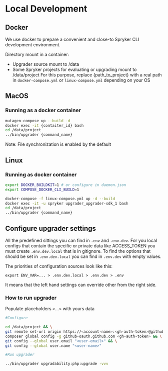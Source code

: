 # Local Development

## Docker

We use docker to prepare a convenient and close-to Spryker CLI development environment.

Directory mount in a container:
- Upgrader source mount to /data
- Some Spryker projects for evaluating or upgrading mount to /data/project
  For this purpose, replace {path_to_project} with a real path in `docker-compose.yml` or `linux-compose.yml` depending on your OS

## MacOS

### Running as a docker container

```bash
mutagen-compose up --build -d
docker exec -it {contaiter_id} bash
cd /data/project
../bin/upgrader {command_name}
```

Note: File synchronization is enabled by the default

## Linux

### Running as docker container

```bash
export DOCKER_BUILDKIT=1 # or configure in daemon.json
export COMPOSE_DOCKER_CLI_BUILD=1

docker-compose -f linux-compose.yml up -d --build
docker exec -it -u spryker upgrader_upgrader-sdk_1 bash
cd /data/project
../bin/upgrader {command_name}
```

## Configure upgrader settings

All the predefined sittings you can find in `.env` and `.env.dev`.
For you local configs that contain the specific or private data like ACCESS_TOKEN you must create `.env.dev.local` that is in gitignore.
To find the options that should be set in `.env.dev.local` you can find in `.env.dev` with empty values.

The priorities of configuration sources look like this:
```
export ENV_VAR=... > .env.dev.local > .env.dev > .env
```
It means that the left hand settings can override other from the right side.

### How to run upgrader

Populate placeholders `<..>` with yours data

```bash
#Configure

cd /data/project && \
git remote set-url origin https://<account-name>:<gh-auth-token>@github.com/<account-name>/<repository-name>.git && \
composer global config -g github-oauth.github.com <gh-auth-token> && \
git config --global user.email "<user-email>" && \
git config --global user.name "<user-name>"

#Run upgrader

../bin/upgrader upgradability:php:upgrade -vvv
```
